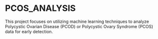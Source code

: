 # PCOS_ANALYSIS
This project focuses on utilizing machine learning techniques to analyze Polycystic Ovarian Disease (PCOD) or Polycystic Ovary Syndrome (PCOS) data for early detection.
 
 
   
